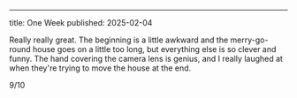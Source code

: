 ----
title: One Week
published: 2025-02-04

Really really great. The beginning is a little awkward and the merry-go-round house goes on a little too long, but everything else is so clever and funny. The hand covering the camera lens is genius, and I really laughed at when they're trying to move the house at the end.

9/10
